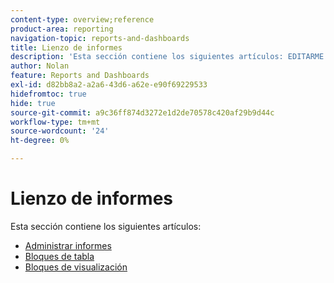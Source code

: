 ```yaml
---
content-type: overview;reference
product-area: reporting
navigation-topic: reports-and-dashboards
title: Lienzo de informes
description: 'Esta sección contiene los siguientes artículos: EDITARME.'
author: Nolan
feature: Reports and Dashboards
exl-id: d82bb8a2-a2a6-43d6-a62e-e90f69229533
hidefromtoc: true
hide: true
source-git-commit: a9c36ff874d3272e1d2de70578c420af29b9d44c
workflow-type: tm+mt
source-wordcount: '24'
ht-degree: 0%

---
```


# Lienzo de informes

Esta sección contiene los siguientes artículos:

* [Administrar informes](../../reports-and-dashboards/reporting-canvas/manage-reports/manage-reports.md)
* [Bloques de tabla](../../reports-and-dashboards/reporting-canvas/table-blocks/table-blocks.md)
* [Bloques de visualización](../../reports-and-dashboards/reporting-canvas/visualization-blocks/visualization-blocks.md)
